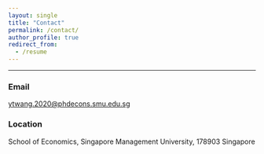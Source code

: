 ```yaml
---
layout: single
title: "Contact"
permalink: /contact/
author_profile: true
redirect_from:
  - /resume
---
```

------
### Email
[ytwang.2020@phdecons.smu.edu.sg](mailto:ytwang.2020@phdecons.smu.edu.sg)

### Location
School of Economics, Singapore Management University, 178903 Singapore 

